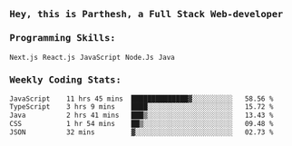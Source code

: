 <samp>
    <h3>Hey, this is Parthesh, a Full Stack Web-developer</h3>
    <h3>Programming Skills: </h3>
    <code>Next.js</code> <code>React.js</code> <code>JavaScript</code> <code>Node.Js</code> <code>Java</code>
    <h3>Weekly Coding Stats:</h3>
<!--START_SECTION:waka-->

```txt
JavaScript    11 hrs 45 mins  ██████████████▓░░░░░░░░░░   58.56 %
TypeScript    3 hrs 9 mins    ████░░░░░░░░░░░░░░░░░░░░░   15.72 %
Java          2 hrs 41 mins   ███▒░░░░░░░░░░░░░░░░░░░░░   13.43 %
CSS           1 hr 54 mins    ██▒░░░░░░░░░░░░░░░░░░░░░░   09.48 %
JSON          32 mins         ▓░░░░░░░░░░░░░░░░░░░░░░░░   02.73 %
```

<!--END_SECTION:waka-->
</samp>
